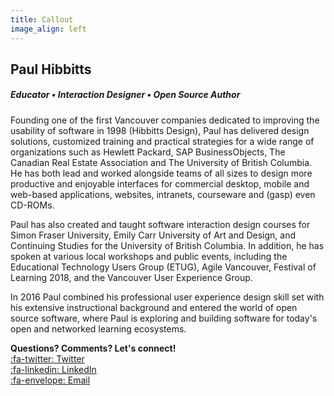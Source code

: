 ```yaml
---
title: Callout
image_align: left
---
```


## Paul Hibbitts

##### Educator • Interaction Designer • Open Source Author

Founding one of the first Vancouver companies dedicated to improving the usability of software in 1998 (Hibbitts Design), Paul has delivered design solutions, customized training and practical strategies for a wide range of organizations such as Hewlett Packard, SAP BusinessObjects, The Canadian Real Estate Association and The University of British Columbia. He has both lead and worked alongside teams of all sizes to design more productive and enjoyable interfaces for commercial desktop, mobile and web-based applications, websites, intranets, courseware and (gasp) even CD-ROMs.

Paul has also created and taught software interaction design courses for Simon Fraser University, Emily Carr University of Art and Design, and Continuing Studies for the University of British Columbia. In addition, he has spoken at various local workshops and public events, including the Educational Technology Users Group (ETUG), Agile Vancouver, Festival of Learning 2018, and the Vancouver User Experience Group.

In 2016 Paul combined his professional user experience design skill set with his extensive instructional background and entered the world of open source software, where Paul is exploring and building software for today's open and networked learning ecosystems.

**Questions? Comments? Let's connect!**   
[:fa-twitter: Twitter](https://twitter.com/hibbittsdesign)  
[:fa-linkedin: LinkedIn](https://www.linkedin.com/in/paulhibbitts/)  
[:fa-envelope: Email](mailto:paul@paulhibbitts.com)  
